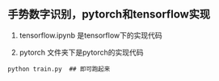 ## 手势数字识别，pytorch和tensorflow实现
1. tensorflow.ipynb 是tensorflow下的实现代码
>
2. pytorch 文件夹下是pytorch的实现代码
>
    python train.py  ## 即可跑起来
